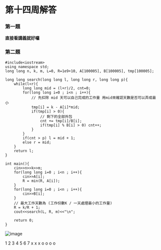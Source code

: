 # 第十四周解答

### 第一題
**直接看講義就好囉**

### 第二題
```cpp=
#include<iostream>
using namespace std;
long long n, k, m, L=0, R=1e9+10, A[100005], B[100005], tmp[100005];

long long search(long long l, long long r, long long p){
	while(l<r){
		long long mid = (l+r)/2, cnt=0;
		for(long long i=0 ; i<n ; i++){
			// 先扣除 mid 天可以自己完成的工作量 用mid來確認天數是否可以弄成最小
			tmp[i] = k - A[i]*mid;
			if(tmp[i] > 0){
				// 剩下的全部外包
				cnt += tmp[i]/B[i];
				if(tmp[i] % B[i] > 0) cnt++;
			}
		}
		if(cnt > p) l = mid + 1;
		else r = mid;
	}
	return l;
}

int main(){
	cin>>n>>k>>m;
	for(long long i=0 ; i<n ; i++){
		cin>>A[i];
		R = min(R, A[i]);
	}
	for(long long i=0 ; i<n ; i++){
		cin>>B[i];
	}
	// 最大工作天數為 (工作份數K / 一天處理最小的工作量)
	R = k/R + 1;
	cout<<search(L, R, m)<<"\n";

	return 0;
}
```
![image](https://hackmd.io/_uploads/rkuzDMd2a.png)


1 2 3 4 5 6 7
x x x o o o o 
